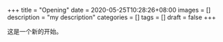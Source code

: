 +++
title = "Opening"
date = 2020-05-25T10:28:26+08:00
images = []
description = "my description"
categories = []
tags = []
draft = false
+++

这是一个新的开始。
